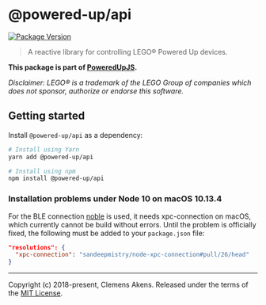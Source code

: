 # @powered-up/api

[![Package Version](https://img.shields.io/npm/v/@powered-up/api.svg)](https://yarnpkg.com/en/package/@powered-up/api)

> A reactive library for controlling LEGO® Powered Up devices.

**This package is part of
[PoweredUpJS](https://github.com/clebert/powered-up).**

_Disclaimer: LEGO® is a trademark of the LEGO Group of companies which does not
sponsor, authorize or endorse this software._

## Getting started

Install `@powered-up/api` as a dependency:

```sh
# Install using Yarn
yarn add @powered-up/api
```

```sh
# Install using npm
npm install @powered-up/api
```

### Installation problems under Node 10 on macOS 10.13.4

For the BLE connection [noble](https://github.com/noble/noble/issues/791) is
used, it needs xpc-connection on macOS, which currently cannot be build without
errors. Until the problem is officially fixed, the following must be added to
your `package.json` file:

```json
"resolutions": {
  "xpc-connection": "sandeepmistry/node-xpc-connection#pull/26/head"
}
```

---

Copyright (c) 2018-present, Clemens Akens. Released under the terms of the
[MIT License](https://github.com/clebert/powered-up/blob/master/LICENSE).
